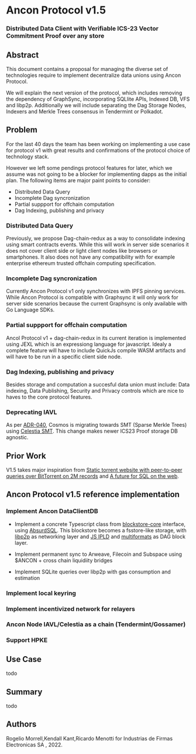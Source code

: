 # Ancon Protocol v1.5
### Distributed Data Client with Verifiable ICS-23 Vector Commitment Proof over any store

## Abstract

This document contains a proposal for managing the diverse set of technologies require to implement decentralize data unions using Ancon Protocol.

We will explain the next version of the protocol, which includes removing the dependency of GraphSync, incorporating SQLlite APIs, Indexed DB, VFS and libp2p. Additionally we will include separating the Dag Storage Nodes, Indexers and Merkle Trees consensus in Tendermint or Polkadot.

## Problem

For the last 40 days the team has been working on implementing a use case for protocol v1 with great results and confirmations of the protocol choice of technology stack.

However we left some pendings protocol features for later, which we assume was not going to be a blocker for implementing dapps as the initial plan. The following items are major paint points to consider:

- Distributed Data Query
- Incomplete Dag syncronization
- Partial suppport for offchain computation
- Dag Indexing, publishing and privacy

### Distributed Data Query

Previously, we propose Dag-chain-redux as a way to consolidate indexing using smart contracts events. While this will work in server side scenarios it does not cover client side or light client nodes like browsers or smartphones. It also does not have any compatibility with for example enterprise ethereum trusted offchain computing specification.

### Incomplete Dag syncronization

Currently Ancon Protocol v1 only synchronizes with IPFS pinning services. While Ancon Protocol is compatible with Graphsync it will only work for server side scenarios because the current Graphsync is only available with Go Language SDKs.

### Partial suppport for offchain computation

Ancol Protocol v1 + dag-chain-redux in its current iteration is implemented using JEXL which is an expressiong language for javascript.
Idealy a complete feature will have to include QuickJs compile WASM artifacts and will have to be run in a specific client side node.

### Dag Indexing, publishing and privacy

Besides storage and computation a succesful data union must include: Data indexing, Data Publishing, Security and Privacy controls which are nice to haves to the core protocol features.

### Deprecating IAVL

As per [ADR-040](https://docs.cosmos.network/master/architecture/adr-040-storage-and-smt-state-commitments.html), Cosmos is migrating towards SMT (Sparse Merkle Trees) using [Celestia SMT](https://github.com/celestiaorg/smt). This change makes newer ICS23 Proof storage DB agnostic.

## Prior Work

V1.5 takes major inspiration from [Static torrent website with peer-to-peer queries over BitTorrent on 2M records](https://boredcaveman.xyz/post/0x2_static-torrent-website-p2p-queries.html) and [A future for SQL on the web](https://jlongster.com/future-sql-web).

## Ancon Protocol v1.5 reference implementation

### Implement Ancon DataClientDB

- Implement a concrete Typescript class from [blockstore-core](https://github.com/ipfs/js-blockstore-core) interface, using  [AbsurdSQL](https://github.com/jlongster/absurd-sql). This blockstore becomes a fsstore-like storage, with [libp2p](https://github.com/libp2p/js-libp2p)  as networking layer and [JS IPLD](https://github.com/ipld/js-dag-json) and [multiformats](https://github.com/multiformats/js-multiformats) as DAG block  layer.

- Implement permanent sync to Arweave, Filecoin and  Subspace using $ANCON + cross chain liquidiity bridges

- Implement SQLite queries over libp2p with gas    consumption and estimation

### Implement local keyring

### Implement incentivized network for relayers

### Ancon Node IAVL/Celestia as a chain (Tendermint/Gossamer)

### Support HPKE


## Use Case

todo

## Summary

todo

## Authors

Rogelio Morrell,Kendall Kant,Ricardo Menotti for Industrias de Firmas Electronicas SA , 2022.
  
